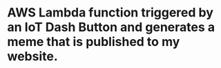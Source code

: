 # AWS Lambda function triggered by an IoT Dash Button and generates a meme that is published to my website.
